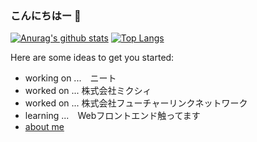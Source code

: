 ### こんにちはー 👋


[![Anurag's github stats](https://github-readme-stats.vercel.app/api?username=cut0&show_icons=true&theme=shades-of-purple&count_private=true)](https://github.com/cut0)
[![Top Langs](https://github-readme-stats.vercel.app/api/top-langs/?username=cut0&theme=shades-of-purple&layout=compact)](https://github.com/cut0)

Here are some ideas to get you started:

- working on ...　ニート
- worked on ... 株式会社ミクシィ
- worked on ... 株式会社フューチャーリンクネットワーク
- learning ...　Webフロントエンド触ってます
- [about me](https://portfolio-ray.web.app/)
